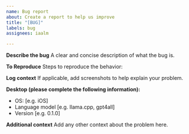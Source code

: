 ```yaml
---
name: Bug report
about: Create a report to help us improve
title: "[BUG]"
labels: bug
assignees: iaalm

---
```


**Describe the bug**
A clear and concise description of what the bug is.

**To Reproduce**
Steps to reproduce the behavior:

**Log context**
If applicable, add screenshots to help explain your problem.

**Desktop (please complete the following information):**
 - OS: [e.g. iOS]
 - Language model [e.g. llama.cpp, gpt4all]
 - Version [e.g. 0.1.0]


**Additional context**
Add any other context about the problem here.
